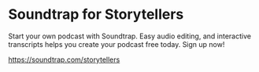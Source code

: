 # Soundtrap for Storytellers
Start your own podcast with Soundtrap. Easy audio editing, and interactive transcripts helps you create your podcast free today. Sign up now!

https://soundtrap.com/storytellers
